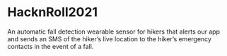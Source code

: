 # HacknRoll2021
An automatic fall detection wearable sensor for hikers that alerts our app and sends an SMS of the hiker’s live location to the hiker’s emergency contacts in the event of a fall.

